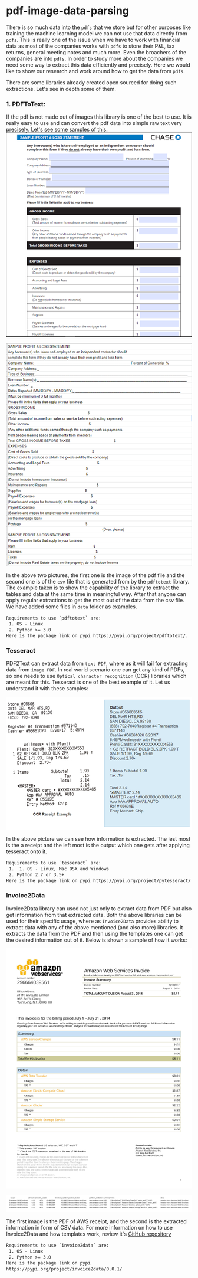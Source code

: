# pdf-image-data-parsing

There is so much data into the `pdfs` that we store but for other purposes like training the machine learning model we can not use that data directly from `pdfs`. This is really one of the issue when we have to work with financial data as most of the companies works with `pdfs` to store their P&L, tax returns, general meeting notes and much more. Even the broachers of the companies are into `pdfs`. In order to study more about the companies we need some way to extract this data efficiently and precisely. Here we would like to show our research and work around how to get the data from `pdfs`. 

There are some libraries already created open sourced for doing such extractions. Let's see in depth some of them. 

### 1. PDFToText: 

If the pdf is not made out of images this library is one of the best to use. It is really easy to use and can convert the pdf data into simple raw text very precisely. Let's see some samples of this.
![samples_pdf](images/sample_pdf.PNG)
    
![sample_csv](images/sample_csv.PNG)


In the above two pictures, the first one is the image of the pdf file and the second one is of the `csv` file that is generated from by the `pdftotext` library. The example taken is to show the capability of the library to extract the tables and data at the same time in meaningful way. After that anyone can apply regular extractions to get the most out of the data from the csv file. We have added some files in `data` folder as examples. 
    
    Requirements to use `pdftotext` are:
     1. OS - Linux
     2. Python >= 3.0
    Here is the package link on pypi https://pypi.org/project/pdftotext/.

### Tesseract

PDF2Text can extract data from `text PDF`, where as it will fail for extracting data from `image PDF`. In real world scenario one can get any kind of PDFs, so one needs to use `Optical character recognition` (OCR) libraries which are meant for this. Tesseract is one of the best example of it. Let us understand it with these samples:

![tesseract Example](images/tesseract_sample_result.PNG)

In the above picture we can see how information is extracted. The lest most is the a receipt and the left most is the output which one gets after applying tesseract onto it.

    Requirements to use `tesseract` are:
     1.  1. OS - Linux, Mac OSX and Windows
     2. Python 2.7 or 3.5+
    Here is the package link on pypi https://pypi.org/project/pytesseract/

### Invoice2Data

Invoice2Data library can used not just only to extract data from PDF but also get information from that extracted data. Both the above libraries can be used for their specific usage, where as `Invoice2Data` provides ability to extract data with any of the above mentioned (and also more) libraries. It extracts the data from the PDF and then using the templates one can get the desired information out of it. Below is shown a sample of how it works:

![AWS PDF](images/AmazonWebService_PDF_Image.jpg)

![Invoice2Data CSV](images/invoice2data_csv_result.png)


The first image is the PDF of AWS receipt, and the second is the extracted information in form of CSV data. For more information on how to use Invoice2Data and how templates work, review it's [GitHub repository](https://github.com/invoice-x/invoice2data)

    
    Requirements to use `invoice2data` are:
     1. OS - Linux
     2. Python >= 3.0
    Here is the package link on pypi https://pypi.org/project/invoice2data/0.0.1/